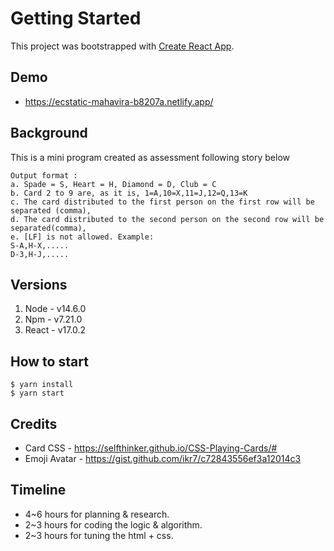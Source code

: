# Getting Started

This project was bootstrapped with [Create React App](https://github.com/facebook/create-react-app).

## Demo

- https://ecstatic-mahavira-b8207a.netlify.app/

## Background

This is a mini program created as assessment following story below

```
Output format :
a. Spade = S, Heart = H, Diamond = D, Club = C
b. Card 2 to 9 are, as it is, 1=A,10=X,11=J,12=Q,13=K
c. The card distributed to the first person on the first row will be separated (comma),
d. The card distributed to the second person on the second row will be separated(comma),
e. [LF] is not allowed. Example:
S-A,H-X,.....
D-3,H-J,.....
```

## Versions

1. Node - v14.6.0
1. Npm - v7.21.0
1. React - v17.0.2

## How to start

```
$ yarn install
$ yarn start
```

## Credits

- Card CSS - https://selfthinker.github.io/CSS-Playing-Cards/#
- Emoji Avatar - https://gist.github.com/ikr7/c72843556ef3a12014c3

## Timeline

- 4~6 hours for planning & research.
- 2~3 hours for coding the logic & algorithm. 
- 2~3 hours for tuning the html + css.
